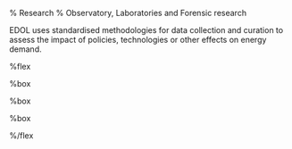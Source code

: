 % Research
% Observatory, Laboratories and Forensic research

EDOL uses standardised methodologies for data collection and curation to assess the impact of policies, technologies or other effects on energy demand.

%flex

[](Observatory/index.html)%box

[](Research/Labs/index.html)%box

[](Research/Forensic/index.html)%box

%/flex
